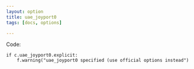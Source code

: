 ```yaml
---
layout: option
title: uae_joyport0
tags: [docs, options]

---
```


Code:

    if c.uae_joyport0.explicit:
        f.warning("uae_joyport0 specified (use official options instead")
